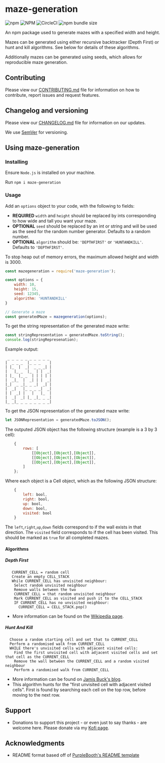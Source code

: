 # maze-generation

![npm](https://img.shields.io/npm/v/maze-generation)
![NPM](https://img.shields.io/npm/l/maze-generation)
![CircleCI](https://img.shields.io/circleci/build/github/JRIngram/maze-gen)
![npm bundle size](https://img.shields.io/bundlephobia/min/maze-generation)

An npm package used to generate mazes with a specified width and height. 

Mazes can be generated using either recursive backtracker (Depth First) or hunt and kill algorithms. See below for details of these algorithms.

Additionally mazes can be generated using seeds, which allows for reproducible maze generation.

## Contributing
Please view our [CONTRIBUTING.md](https://github.com/JRIngram/maze-gen/blob/develop/CONTRIBUTING.md) file for information on how to contribute, report issues and request features.

## Changelog and versioning
Please view our [CHANGELOG.md](https://github.com/JRIngram/maze-gen/blob/develop/CHANGELOG.md) file for information on our updates.

We use [SemVer](http://semver.org/) for versioning.

## Using maze-generation
### Installing

Ensure `Node.js` is installed on your machine.

Run `npm i maze-generation`

### Usage

Add an `options` object to your code, with the following to fields:
* **REQUIRED** `width` and `height` should be replaced by ints corresponding to how wide and tall you want your maze.
* **OPTIONAL** `seed` should be replaced by an int or string and will be used as the seed for the random number generator. Defaults to a random number.
* **OPTIONAL** `algorithm` should be: `'DEPTHFIRST'` or `'HUNTANDKILL'`. Defaults to `'DEPTHFIRST'`.

To stop heap out of memory errors, the maximum allowed height and width is 3000.

```javascript
const mazegeneration = require('maze-generation');

const options = {
    width: 10,
    height: 15,
    seed: 12345,
    algorithm: 'HUNTANDKILL'
}

// Generate a maze
const generatedMaze = mazegeneration(options);
```

To get the string representation of the generated maze write:
```javascript
const stringRepresentation = generatedMaze.toString();
console.log(stringRepresenation);
```

Example output:
```
 _ _ _ _ _ _ _ _ _ _
|  _ _ _  |_ _ _    |
| |_  |  _|  _ _ _| |
|   |_ _  |_  | |  _|
| |_  |_ _  | | | | |
|  _|_  |  _| | |  _|
|_|  _ _|_ _ _|  _| |
|  _|   |_ _ _ _|  _|
| |  _| |   |   |_  |
|  _|  _| |_ _|_ _ _|
|_ _|_ _ _ _ _ _ _ _|

```

To get the JSON representation of the generated maze write:

```javascript
let JSONRepresentation = generatedMaze.toJSON();
```

The outputed JSON object has the following structure (example is a 3 by 3 cell):
```javascript
    {
        rows: [
            [[Object],[Object],[Object]],
            [[Object],[Object],[Object]],
            [[Object],[Object],[Object]],
        ]
    };
```

Where each object is a Cell object, which as the following JSON structure:
```javascript
    {  
        left: bool,
        right: bool, 
        up: bool, 
        down: bool, 
        visited: bool
    }
```

The `left`,`right`,`up`,`down` fields correspond to if the wall exists in that direction. The `visited` field corresponds to if the cell has been visited. This should be marked as `true` for all completed mazes.

#### Algorithms
##### Depth First
```
   CURRENT_CELL = random cell
   Create an empty CELL_STACK
   While CURRENT_CELL has unvisited neighbour:
    Select random unvisited neighbour
    Remove walls between the two
    CURRENT_CELL = that random unvisited neighbour
    Mark CURRENT_CELL as visited and push it to the CELL_STACK
    IF CURRENT_CELL has no unvisited neighbour:
      CURRENT_CELL = CELL_STACK.pop()
```

* More information can be found on the [Wikipedia page](https://en.wikipedia.org/wiki/Maze_generation_algorithm#Recursive_backtracker).
##### Hunt And Kill
```
  Choose a random starting cell and set that to CURRENT_CELL
  Perform a randomised walk from CURRENT_CELL
  WHILE there's unvisited cells with adjacent visited cells: 
    Find the first unvisited cell with adjacent visited cells and set that cell as the CURRENT_CELL
    Remove the wall between the CURRENT_CELL and a random visited neighbour
    Perform a randomised walk from CURRENT_CELL
```

* More information can be found on [Jamis Buck's blog](https://weblog.jamisbuck.org/2011/1/24/maze-generation-hunt-and-kill-algorithm).
* This algorithm hunts for the "first unvisited cell with adjacent visited cells". First is found by searching each cell on the top row, before moving to the next row. 

## Support
* Donations to support this project - or even just to say thanks - are welcome here. Please donate via my [Kofi page](https://ko-fi.com/jringram).
## Acknowledgments
* README format based off of [PurpleBooth's README template](https://gist.github.com/PurpleBooth/109311bb0361f32d87a2)
